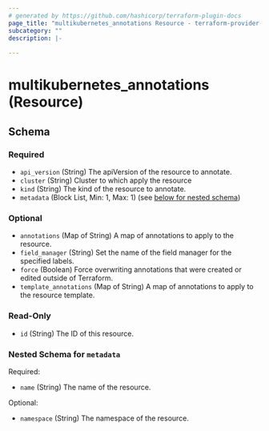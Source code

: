 ```yaml
---
# generated by https://github.com/hashicorp/terraform-plugin-docs
page_title: "multikubernetes_annotations Resource - terraform-provider-multikubernetes"
subcategory: ""
description: |-
  
---
```


# multikubernetes_annotations (Resource)





<!-- schema generated by tfplugindocs -->
## Schema

### Required

- `api_version` (String) The apiVersion of the resource to annotate.
- `cluster` (String) Cluster to which apply the resource
- `kind` (String) The kind of the resource to annotate.
- `metadata` (Block List, Min: 1, Max: 1) (see [below for nested schema](#nestedblock--metadata))

### Optional

- `annotations` (Map of String) A map of annotations to apply to the resource.
- `field_manager` (String) Set the name of the field manager for the specified labels.
- `force` (Boolean) Force overwriting annotations that were created or edited outside of Terraform.
- `template_annotations` (Map of String) A map of annotations to apply to the resource template.

### Read-Only

- `id` (String) The ID of this resource.

<a id="nestedblock--metadata"></a>
### Nested Schema for `metadata`

Required:

- `name` (String) The name of the resource.

Optional:

- `namespace` (String) The namespace of the resource.
